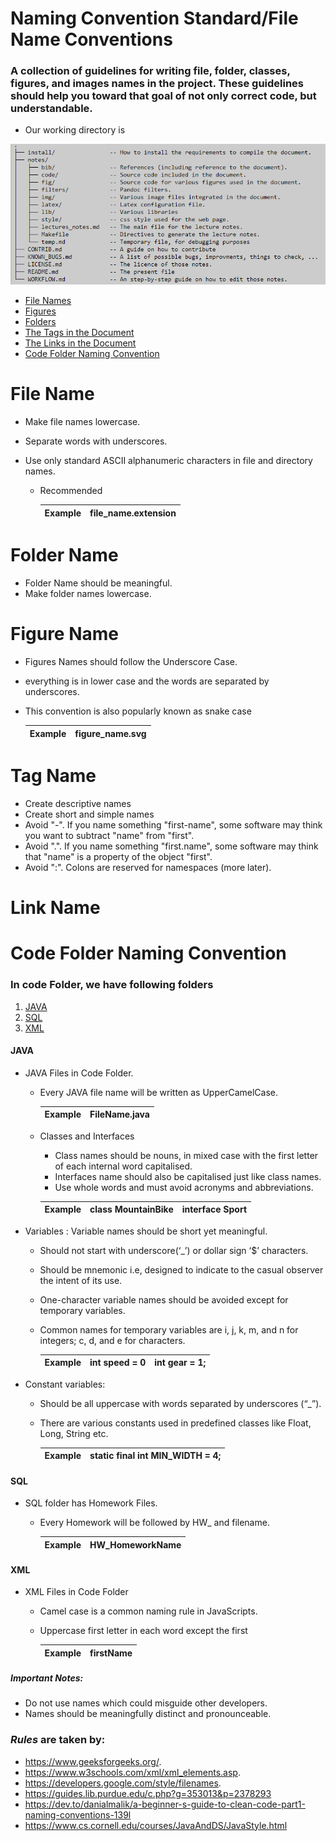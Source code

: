 #   Naming Convention Standard/File Name Conventions

### A collection of guidelines for writing file, folder, classes, figures, and images names in the project. These guidelines should help you toward that goal of not only correct code, but understandable. 

* Our working directory is

![alt text](1.png)

  * [File Names](#file-name)
  * [Figures](#figure-name)
  * [Folders](#folder-name)
  * [The Tags in the Document](#tag-name)
  * [The Links in the Document](#link-name)
  * [Code Folder Naming Convention](#code-folder-naming-convention)


# File Name
*  Make file names lowercase.
*  Separate words with underscores.
*  Use only standard ASCII alphanumeric characters in  file and directory names.

    * Recommended


        Example | file_name.extension |
       ---------|---------------------|

# Folder Name
* Folder Name should be meaningful.
* Make folder names lowercase.

# Figure Name

* Figures Names should follow the Underscore Case.
*  everything is in lower case and the words are separated by underscores.
*  This convention is also popularly known as snake case

    | Example    | figure_name.svg |
    | ---------- | --------------- |

# Tag Name

 * Create descriptive names 
 * Create short and simple names
 * Avoid "-". If you name something "first-name", some software may think you want to subtract "name" from "first".
 * Avoid ".". If you name something "first.name", some software may think that "name" is a property of the object "first".
 * Avoid ":". Colons are reserved for namespaces (more later).

# Link Name



# Code Folder Naming Convention

### In code Folder, we have following folders

1. [JAVA](#java)
2. [SQL](#sql)
3. [XML](#xml)

#### JAVA
* JAVA Files in Code Folder.
    * Every JAVA file name will be written as UpperCamelCase.


         | Example     | FileName.java |
         | ----------- | ------------- | 
    * Classes and Interfaces
        * Class names should be nouns, in mixed case with the first letter of each internal word capitalised. 
        * Interfaces name should also be capitalised just like class names.
        * Use whole words and must avoid acronyms and abbreviations.

         | Example     | class MountainBike | interface Sport |
         | ----------- | ----------- | ----------- |

* Variables : Variable names should be short yet meaningful.
    * Should not start with underscore(‘_’) or dollar sign ‘$’ characters.
    * Should be mnemonic i.e, designed to indicate to the casual observer the intent of its use.
    * One-character variable names should be avoided except for temporary variables.
    * Common names for temporary variables are i, j, k, m, and n for integers; c, d, and e for characters.

        | Example     |  int speed = 0 |  int gear = 1; |
        | ----------- | ----------- | ----------- |

* Constant variables: 
  * Should be all uppercase with words separated by underscores (“_”).
  * There are various constants used in predefined classes like Float, Long, String etc.

    | Example     |  static final int MIN_WIDTH = 4; |
    | ----------- | -------------------------------- |

#### SQL

* SQL folder has Homework Files.
    * Every Homework will be followed by HW_ and filename.

        | Example    | HW_HomeworkName |
        | -----------| --------------- |
#### XML
* XML Files in Code Folder
  * Camel case is a common naming rule in JavaScripts.
  * Uppercase first letter in each word except the first

    | Example     |  firstName |
    | ----------- | ---------- |




        
       

















##### *Important* Notes: 

*   Do not use names which could misguide other developers.
*   Names should be meaningfully distinct and pronounceable.





### *Rules* are taken by:
  *  https://www.geeksforgeeks.org/.
  *  https://www.w3schools.com/xml/xml_elements.asp.
  *  https://developers.google.com/style/filenames.
  *  https://guides.lib.purdue.edu/c.php?g=353013&p=2378293
  *  https://dev.to/danialmalik/a-beginner-s-guide-to-clean-code-part1-naming-conventions-139l
  *  https://www.cs.cornell.edu/courses/JavaAndDS/JavaStyle.html